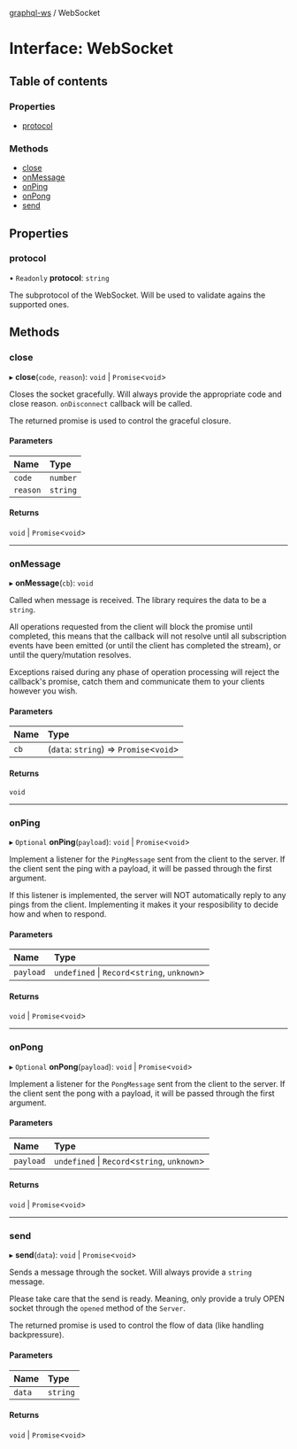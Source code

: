 [graphql-ws](../README.md) / WebSocket

# Interface: WebSocket

## Table of contents

### Properties

- [protocol](WebSocket.md#protocol)

### Methods

- [close](WebSocket.md#close)
- [onMessage](WebSocket.md#onmessage)
- [onPing](WebSocket.md#onping)
- [onPong](WebSocket.md#onpong)
- [send](WebSocket.md#send)

## Properties

### protocol

• `Readonly` **protocol**: `string`

The subprotocol of the WebSocket. Will be used
to validate agains the supported ones.

## Methods

### close

▸ **close**(`code`, `reason`): `void` \| `Promise`<`void`\>

Closes the socket gracefully. Will always provide
the appropriate code and close reason. `onDisconnect`
callback will be called.

The returned promise is used to control the graceful
closure.

#### Parameters

| Name | Type |
| :------ | :------ |
| `code` | `number` |
| `reason` | `string` |

#### Returns

`void` \| `Promise`<`void`\>

___

### onMessage

▸ **onMessage**(`cb`): `void`

Called when message is received. The library requires the data
to be a `string`.

All operations requested from the client will block the promise until
completed, this means that the callback will not resolve until all
subscription events have been emitted (or until the client has completed
the stream), or until the query/mutation resolves.

Exceptions raised during any phase of operation processing will
reject the callback's promise, catch them and communicate them
to your clients however you wish.

#### Parameters

| Name | Type |
| :------ | :------ |
| `cb` | (`data`: `string`) => `Promise`<`void`\> |

#### Returns

`void`

___

### onPing

▸ `Optional` **onPing**(`payload`): `void` \| `Promise`<`void`\>

Implement a listener for the `PingMessage` sent from the client to the server.
If the client sent the ping with a payload, it will be passed through the
first argument.

If this listener is implemented, the server will NOT automatically reply
to any pings from the client. Implementing it makes it your resposibility
to decide how and when to respond.

#### Parameters

| Name | Type |
| :------ | :------ |
| `payload` | `undefined` \| `Record`<`string`, `unknown`\> |

#### Returns

`void` \| `Promise`<`void`\>

___

### onPong

▸ `Optional` **onPong**(`payload`): `void` \| `Promise`<`void`\>

Implement a listener for the `PongMessage` sent from the client to the server.
If the client sent the pong with a payload, it will be passed through the
first argument.

#### Parameters

| Name | Type |
| :------ | :------ |
| `payload` | `undefined` \| `Record`<`string`, `unknown`\> |

#### Returns

`void` \| `Promise`<`void`\>

___

### send

▸ **send**(`data`): `void` \| `Promise`<`void`\>

Sends a message through the socket. Will always
provide a `string` message.

Please take care that the send is ready. Meaning,
only provide a truly OPEN socket through the `opened`
method of the `Server`.

The returned promise is used to control the flow of data
(like handling backpressure).

#### Parameters

| Name | Type |
| :------ | :------ |
| `data` | `string` |

#### Returns

`void` \| `Promise`<`void`\>
